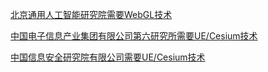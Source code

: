 [北京通用人工智能研究院需要WebGL技术](https://www.bigai.ai/blog/vacancies/t04-%e5%89%8d%e7%ab%af%e5%b7%a5%e7%a8%8b%e5%b8%88%ef%bc%88%e6%95%b0%e6%8d%ae%e5%8f%af%e8%a7%86%e5%8c%96%ef%bc%89/)

[中国电子信息产业集团有限公司第六研究所需要UE/Cesium技术](https://www.iguopin.com/job/detail?id=111922870694707307)

[中国信息安全研究院有限公司需要UE/Cesium技术](https://www.iguopin.com/job/detail?id=115985772116443215)